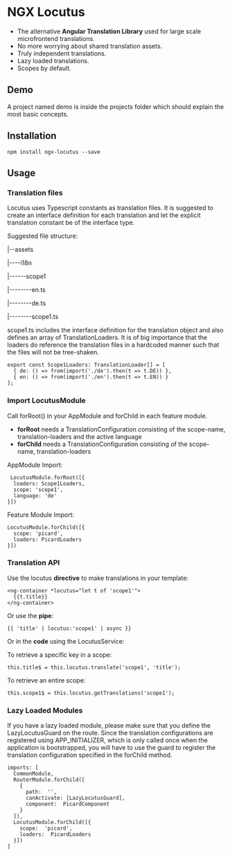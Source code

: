 # NGX Locutus
- The alternative **Angular Translation Library** used for large scale microfrontend translations. 
- No more worrying about shared translation assets.
- Truly independent translations. 
- Lazy loaded translations.
- Scopes by default.

## Demo

A project named demo is inside the projects folder which should explain the most basic concepts.

## Installation

    npm install ngx-locutus --save

## Usage


### Translation files
Locutus uses Typescript constants as translation files. It is suggested to create an interface definition for each translation and let the explicit translation constant be of the interface type. 

Suggested file structure:

|--assets

|----i18n

|------scope1

|--------en.ts

|--------de.ts

|--------scope1.ts

scope1.ts includes the interface definition for the translation object and also defines an array of TranslationLoaders. It is of big importance that the loaders do reference the translation files in a hardcoded manner such that the files will not be tree-shaken. 

    export const Scope1Loaders: TranslationLoader[] = [
      { de: () => from(import('./de').then(t => t.DE)) },
      { en: () => from(import('./en').then(t => t.EN)) }
    ];


### Import LocutusModule

Call forRoot() in your AppModule and forChild in each feature module. 
- **forRoot** needs a TranslationConfiguration consisting of the scope-name, translation-loaders and the active language
- **forChild** needs a TranslationConfiguration consisting of the scope-name, translation-loaders 

AppModule Import:

     LocutusModule.forRoot([{
      loaders: Scope1Loaders,
      scope: 'scope1',
      language: 'de'
    }])
Feature Module Import:

    LocutusModule.forChild([{
      scope: 'picard',
      loaders: PicardLoaders
    }])


### Translation API
Use the locutus **directive** to make translations in your template:

    <ng-container *locutus="let t of 'scope1'">
      {{t.title}}
    </ng-container>

Or use the **pipe**:

    {{ 'title' | locutus:'scope1' | async }}

Or in the **code** using the LocutusService:

To retrieve a specific key in a scope:

    this.title$ = this.locutus.translate('scope1', 'title');
To retrieve an entire scope:

    this.scope1$ = this.locutus.getTranslations('scope1');

### Lazy Loaded Modules
If you have a lazy loaded module, please make sure that you define the LazyLocutusGuard on the route. Since the translation configurations are registered using APP_INITIALIZER, which is only called once when the application is bootstrapped, you will have to use the guard to register the translation configuration specified in the forChild method.

    imports: [
      CommonModule,
      RouterModule.forChild([
        {
          path:  '',
          canActivate: [LazyLocutusGuard],
          component:  PicardComponent
        }
      ]),
      LocutusModule.forChild([{
        scope:  'picard',
        loaders:  PicardLoaders
      }])
    ]

